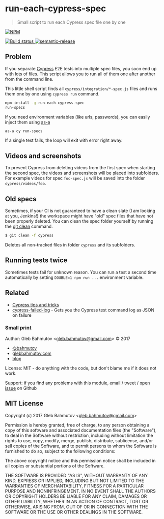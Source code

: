 # run-each-cypress-spec

> Small script to run each Cypress spec file one by one

[![NPM][run-each-cypress-spec-icon] ][run-each-cypress-spec-url]

[![Build status][run-each-cypress-spec-ci-image] ][run-each-cypress-spec-ci-url]
[![semantic-release][semantic-image] ][semantic-url]

## Problem

If you separate [Cypress](https://www.cypress.io/)
E2E tests into multiple spec files, you soon end up with lots of files.
This script allows you to run all of them one after another from the
command line.

This little shell script finds all `cypress/integration/*-spec.js` files
and runs them one by one using `cypress run` command.

```sh
npm install -g run-each-cypress-spec
run-specs
```

If you need environment variables (like urls, passwords), you can easily
inject them using [as-a](https://github.com/bahmutov/as-a)

```sh
as-a cy run-specs
```

If a single test fails, the loop will exit with error right away.

## Videos and screenshots

To prevent Cypress from deleting videos from the first spec when starting
the second spec, the videos and screenshots will be placed into
subfolders. For example videos for spec `foo-spec.js` will be saved into
the folder `cypress/videos/foo`.

## Old specs

Sometimes, if your CI is not guaranteed to have a clean slate (I am looking
at you, Jenkins!) the workspace might have "old" spec files that have not
been properly deleted. You can clean the spec folder yourself by running
the [git clean](https://git-scm.com/docs/git-clean) command.

```sh
$ git clean -f cypress
```

Deletes all non-tracked files in folder `cypress` and its subfolders.

## Running tests twice

Sometimes tests fail for unknown reason. You can run a test a second time
automatically by setting `DOUBLE=1 npm run ...` environment variable.

## Related

* [Cypress tips and tricks](https://glebbahmutov.com/blog/cypress-tips-and-tricks/)
* [cypress-failed-log](https://github.com/bahmutov/cypress-failed-log) - Gets you
  the Cypress test command log as JSON on failure

### Small print

Author: Gleb Bahmutov &lt;gleb.bahmutov@gmail.com&gt; &copy; 2017

* [@bahmutov](https://twitter.com/bahmutov)
* [glebbahmutov.com](http://glebbahmutov.com)
* [blog](http://glebbahmutov.com/blog)

License: MIT - do anything with the code, but don't blame me if it does not work.

Support: if you find any problems with this module, email / tweet /
[open issue](https://github.com/bahmutov/send-test-info/issues) on Github

## MIT License

Copyright (c) 2017 Gleb Bahmutov &lt;gleb.bahmutov@gmail.com&gt;

Permission is hereby granted, free of charge, to any person
obtaining a copy of this software and associated documentation
files (the "Software"), to deal in the Software without
restriction, including without limitation the rights to use,
copy, modify, merge, publish, distribute, sublicense, and/or sell
copies of the Software, and to permit persons to whom the
Software is furnished to do so, subject to the following
conditions:

The above copyright notice and this permission notice shall be
included in all copies or substantial portions of the Software.

THE SOFTWARE IS PROVIDED "AS IS", WITHOUT WARRANTY OF ANY KIND,
EXPRESS OR IMPLIED, INCLUDING BUT NOT LIMITED TO THE WARRANTIES
OF MERCHANTABILITY, FITNESS FOR A PARTICULAR PURPOSE AND
NONINFRINGEMENT. IN NO EVENT SHALL THE AUTHORS OR COPYRIGHT
HOLDERS BE LIABLE FOR ANY CLAIM, DAMAGES OR OTHER LIABILITY,
WHETHER IN AN ACTION OF CONTRACT, TORT OR OTHERWISE, ARISING
FROM, OUT OF OR IN CONNECTION WITH THE SOFTWARE OR THE USE OR
OTHER DEALINGS IN THE SOFTWARE.

[run-each-cypress-spec-icon]: https://nodei.co/npm/run-each-cypress-spec.svg?downloads=true
[run-each-cypress-spec-url]: https://npmjs.org/package/run-each-cypress-spec
[run-each-cypress-spec-ci-image]: https://travis-ci.org/bahmutov/run-each-cypress-spec.svg?branch=master
[run-each-cypress-spec-ci-url]: https://travis-ci.org/bahmutov/run-each-cypress-spec
[semantic-image]: https://img.shields.io/badge/%20%20%F0%9F%93%A6%F0%9F%9A%80-semantic--release-e10079.svg
[semantic-url]: https://github.com/semantic-release/semantic-release

